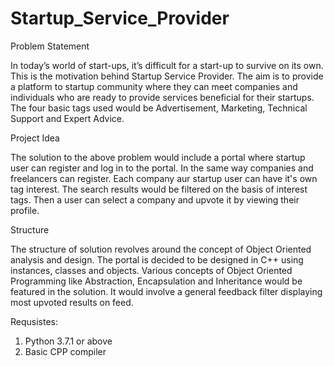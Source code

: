 # Startup_Service_Provider

Problem Statement

In today’s world of start-ups, it’s difficult for a start-up to survive on its own. 
This is the motivation behind Startup Service Provider. 
The aim is to provide a platform to startup community where they can meet companies and individuals who are ready to provide services beneficial for their startups. The four basic tags used would be Advertisement, Marketing, Technical Support and Expert Advice.

Project Idea

The solution to the above problem would include a portal where startup user can register and log in to the portal.
In the same way companies and freelancers can register. Each company aur startup user can have it's own tag interest.
The search results would be filtered on the basis of interest tags. 
Then a user can select a company and upvote it by viewing their profile.

Structure

The structure of solution revolves around the concept of Object Oriented analysis and design. 
The portal is decided to be designed in C++ using instances, classes and objects.
Various concepts of Object Oriented Programming like Abstraction, Encapsulation and Inheritance would be featured in the solution.
It would involve a general feedback filter displaying most upvoted results on feed.


Requsistes:
1. Python 3.7.1 or above
2. Basic CPP compiler
